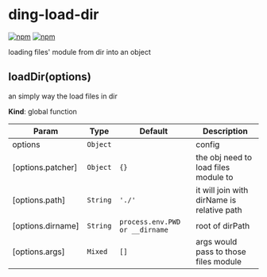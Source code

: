 # ding-load-dir

[![npm](https://img.shields.io/npm/v/ding-load-dir.svg?style=flat-square)]()
[![npm](https://img.shields.io/npm/dm/ding-load-dir.svg?style=flat-square)]()

loading files' module from dir into an object

<a name="loadDir"></a>

## loadDir(options)
an simply way the load files in dir

**Kind**: global function

| Param | Type | Default | Description |
| --- | --- | --- | --- |
| options | <code>Object</code> |  | config |
| [options.patcher] | <code>Object</code> | <code>{}</code> | the obj need to load files module to |
| [options.path] | <code>String</code> | <code>&#x27;./&#x27;</code> | it will join with dirName is relative path |
| [options.dirname] | <code>String</code> | <code>process.env.PWD or __dirname</code> | root of dirPath |
| [options.args] | <code>Mixed</code> | <code>[]</code> | args would pass to those files module |

